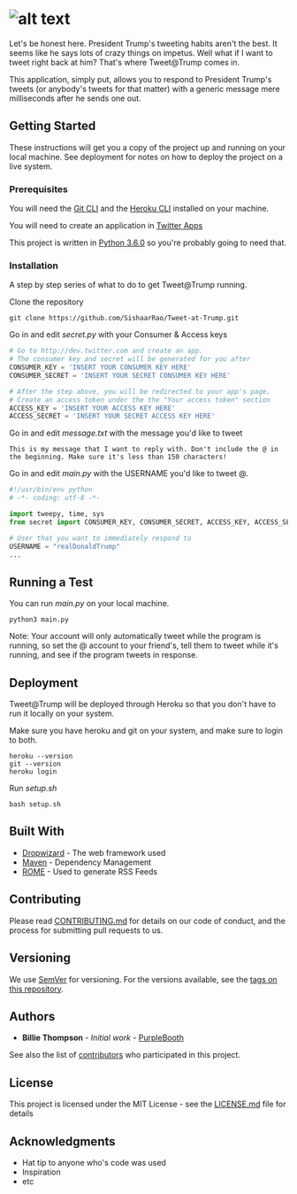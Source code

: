 # ![alt text](http://i.imgur.com/pgoj0JF.gif "Tweet@Trump")

Let's be honest here. President Trump's tweeting habits aren't the best. It seems like he says lots of crazy things on impetus. Well what if I want to tweet right back at him? That's where Tweet@Trump comes in.

This application, simply put, allows you to respond to President Trump's tweets (or anybody's tweets for that matter) with a generic message mere milliseconds after he sends one out. 

## Getting Started

These instructions will get you a copy of the project up and running on your local machine. See deployment for notes on how to deploy the project on a live system.

### Prerequisites

You will need the [Git CLI](https://git-scm.com/downloads) and the [Heroku CLI](https://devcenter.heroku.com/articles/heroku-cli) installed on your machine. 

You will need to create an application in [Twitter Apps](https://apps.twitter.com)

This project is written in [Python 3.6.0](https://www.python.org/downloads/) so you're probably going to need that.

### Installation

A step by step series of what to do to get Tweet@Trump running.

Clone the repository

``` Shell
git clone https://github.com/SishaarRao/Tweet-at-Trump.git
```

Go in and edit *secret.py* with your Consumer & Access keys

``` Python
# Go to http://dev.twitter.com and create an app.
# The consumer key and secret will be generated for you after
CONSUMER_KEY = 'INSERT YOUR CONSUMER KEY HERE'
CONSUMER_SECRET = 'INSERT YOUR SECRET CONSUMER KEY HERE'

# After the step above, you will be redirected to your app's page.
# Create an access token under the the "Your access token" section
ACCESS_KEY = 'INSERT YOUR ACCESS KEY HERE'
ACCESS_SECRET = 'INSERT YOUR SECRET ACCESS KEY HERE'

```

Go in and edit *message.txt* with the message you'd like to tweet

```
This is my message that I want to reply with. Don't include the @ in the beginning. Make sure it's less than 150 characters!

```

Go in and edit *main.py* with the USERNAME you'd like to tweet @.

``` Python
#!/usr/bin/env python
# -*- coding: utf-8 -*-

import tweepy, time, sys
from secret import CONSUMER_KEY, CONSUMER_SECRET, ACCESS_KEY, ACCESS_SECRET

# User that you want to immediately respond to
USERNAME = "realDonaldTrump"
...
```

## Running a Test

You can run *main.py* on your local machine.

``` Shell 
python3 main.py
```
Note: Your account will only automatically tweet while the program is running, so set the @ account to your friend's, tell them to tweet while it's running, and see if the program tweets in response.

## Deployment

Tweet@Trump will be deployed through Heroku so that you don't have to run it locally on your system.

Make sure you have heroku and git on your system, and make sure to login to both.

``` Shell
heroku --version
git --version
heroku login
```

Run *setup.sh*

``` Shell
bash setup.sh
```


## Built With

* [Dropwizard](http://www.dropwizard.io/1.0.2/docs/) - The web framework used
* [Maven](https://maven.apache.org/) - Dependency Management
* [ROME](https://rometools.github.io/rome/) - Used to generate RSS Feeds

## Contributing

Please read [CONTRIBUTING.md](https://github.com/SishaarRao/Tweet-at-Trump/blob/master/CONTRIBUTING.md) for details on our code of conduct, and the process for submitting pull requests to us.

## Versioning

We use [SemVer](http://semver.org/) for versioning. For the versions available, see the [tags on this repository](https://github.com/your/project/tags). 

## Authors

* **Billie Thompson** - *Initial work* - [PurpleBooth](https://github.com/PurpleBooth)

See also the list of [contributors](https://github.com/your/project/contributors) who participated in this project.

## License

This project is licensed under the MIT License - see the [LICENSE.md](LICENSE.md) file for details

## Acknowledgments

* Hat tip to anyone who's code was used
* Inspiration
* etc

